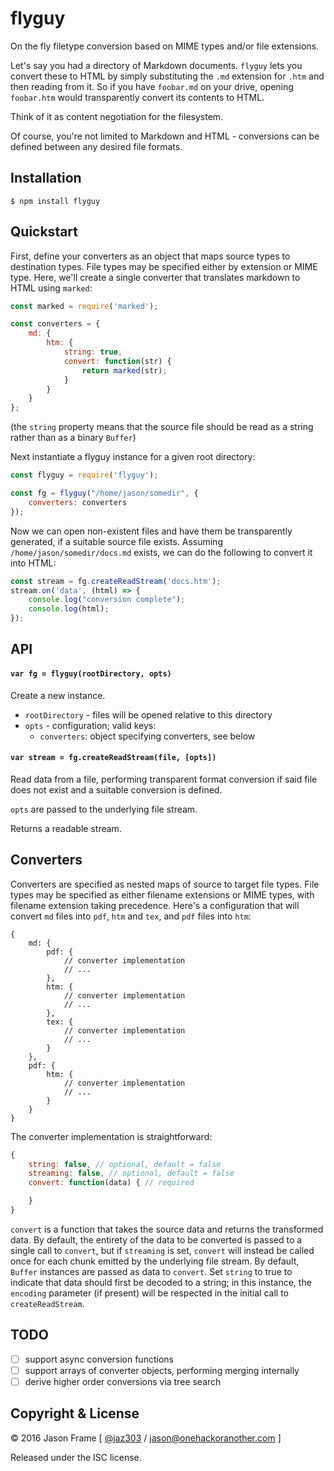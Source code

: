 # flyguy

On the fly filetype conversion based on MIME types and/or file extensions.

Let's say you had a directory of Markdown documents. `flyguy` lets you convert these to HTML by simply substituting the `.md` extension for `.htm` and then reading from it. So if you have `foobar.md` on your drive, opening `foobar.htm` would transparently convert its contents to HTML.

Think of it as content negotiation for the filesystem.

Of course, you're not limited to Markdown and HTML - conversions can be defined between any desired file formats.

## Installation

```shell
$ npm install flyguy
```

## Quickstart

First, define your converters as an object that maps source types to destination types. File types may be specified either by extension or MIME type. Here, we'll create a single converter that translates markdown to HTML using `marked`:

```javascript
const marked = require('marked');

const converters = {
    md: {
        htm: {
            string: true,
            convert: function(str) {
                return marked(str);
            }
        }
    }
};
```

(the `string` property means that the source file should be read as a string rather than as a binary `Buffer`)

Next instantiate a flyguy instance for a given root directory:

```javascript
const flyguy = require('flyguy');

const fg = flyguy("/home/jason/somedir", {
    converters: converters
});
```

Now we can open non-existent files and have them be transparently generated, if a suitable source file exists. Assuming `/home/jason/somedir/docs.md` exists, we can do the following to convert it into HTML:

```javascript
const stream = fg.createReadStream('docs.htm');
stream.on('data', (html) => {
    console.log("conversion complete");
    console.log(html);
});
```

## API

#### `var fg = flyguy(rootDirectory, opts)`

Create a new instance.

  * `rootDirectory` - files will be opened relative to this directory
  * `opts` - configuration; valid keys:
    * `converters`: object specifying converters, see below

#### `var stream = fg.createReadStream(file, [opts])`

Read data from a file, performing transparent format conversion if said file does not exist and a suitable conversion is defined.

`opts` are passed to the underlying file stream.

Returns a readable stream.

## Converters

Converters are specified as nested maps of source to target file types. File types may be specified as either filename extensions or MIME types, with filename extension taking precedence. Here's a configuration that will convert `md` files into `pdf`, `htm` and `tex`, and `pdf` files into `htm`:

```javascripts
{
    md: {
        pdf: {
            // converter implementation
            // ...
        },
        htm: {
            // converter implementation
            // ...
        },
        tex: {
            // converter implementation
            // ...
        }
    },
    pdf: {
        htm: {
            // converter implementation
            // ...
        }
    }
}
```

The converter implementation is straightforward:

```javascript
{
    string: false, // optional, default = false
    streaming: false, // optional, default = false
    convert: function(data) { // required

    }
}
```

`convert` is a function that takes the source data and returns the transformed data. By default, the entirety of the data to be converted is passed to a single call to `convert`, but if `streaming` is set, `convert` will instead be called once for each chunk emitted by the underlying file stream. By default, `Buffer` instances are passed as data to `convert`. Set `string` to true to indicate that data should first be decoded to a string; in this instance, the `encoding` parameter (if present) will be respected in the initial call to `createReadStream`.

## TODO

  - [ ] support async conversion functions
  - [ ] support arrays of converter objects, performing merging internally
  - [ ] derive higher order conversions via tree search

## Copyright &amp; License

&copy; 2016 Jason Frame [ [@jaz303](http://twitter.com/jaz303) / [jason@onehackoranother.com](mailto:jason@onehackoranother.com) ]

Released under the ISC license.